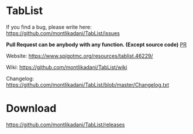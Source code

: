 # TabList

If you find a bug, please write here: https://github.com/montlikadani/TabList/issues

__Pull Request can be anybody with any function. (Except source code)__ [PR](https://github.com/montlikadani/TabList/pulls)

Website: https://www.spigotmc.org/resources/tablist.46229/

Wiki: https://github.com/montlikadani/TabList/wiki

Changelog: https://github.com/montlikadani/TabList/blob/master/Changelog.txt

# Download
https://github.com/montlikadani/TabList/releases
